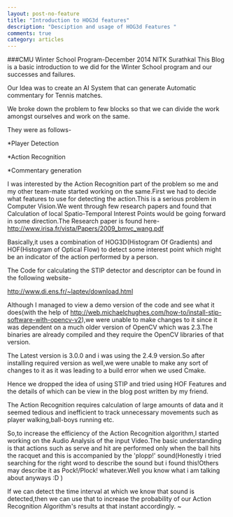 ```yaml
---
layout: post-no-feature
title: "Introduction to HOG3d features"
description: "Desciption and usage of HOG3d Features "
comments: true
category: articles
---
```



###CMU Winter School Program-December 2014 NITK Surathkal
This Blog is a basic introduction to we did for the Winter School program and our successes and failures.

Our Idea was to create an AI System that can generate Automatic commentary for Tennis matches.

We broke down the problem to few blocks so that we can divide the work amongst ourselves and work on the same.

They were  as follows-

*Player Detection

*Action Recognition

*Commentary generation

I was interested by the Action Recognition part of the problem so me and my other team-mate started working on the same.First we had to decide what features to use for detecting the action.This is a serious problem in Computer Vision.We went through few research papers and found that Calculation of local Spatio-Temporal Interest Points would be going forward in some direction.The Research paper is found here- http://www.irisa.fr/vista/Papers/2009_bmvc_wang.pdf

Basically,it uses a combination of HOG3D(Histogram Of Gradients) and HOF(Histogram of Optical Flow) to detect some interest point which might be an indicator of the action performed by a person.

The Code for calculating the STIP detector and descriptor can be found in the following website-

http://www.di.ens.fr/~laptev/download.html

Although I managed to view a demo version of the code and see what it does(with the help of http://web.michaelchughes.com/how-to/install-stip-software-with-opencv-v2),we were unable to make changes to it since it was dependent on a much older version of OpenCV which was 2.3.The binaries are already compiled and they require the OpenCV libraries of that version.

The Latest version is 3.0.0 and i was using the 2.4.9 version.So after installing required version as well,we were unable to make any sort of changes to it as it was leading to a build error when we used Cmake.

Hence we dropped the idea of using STIP and tried using HOF Features and the details of which can be view in the blog post written by my friend.

The Action Recognition requires calculation of large amounts of data and it seemed tedious and inefficient to track unnecessary movements such as player walking,ball-boys running etc.

So,to increase the efficiency of the Action Recognition algorithm,I started working on the Audio Analysis of the input Video.The basic understanding is that actions such as serve and hit are performed only when the ball hits the racquet and this is accompanied by the 'plopp!' sound(Honestly i tried searching for the right word to describe the sound but i found this!Others may describe it as Pock!/Plock! whatever.Well you know what i am talking about anyways :D )

If we can detect the time interval at which we know that sound is detected,then we can use that to increase the probability of our Action Recognition Algorithm's results at that instant accordingly.
~                               
